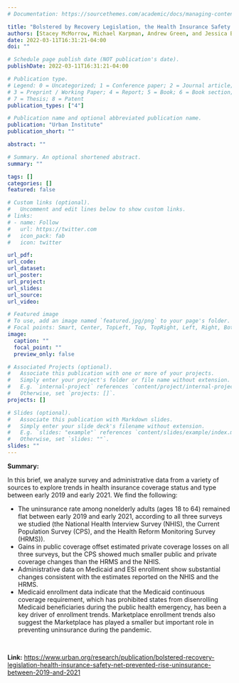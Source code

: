 ```yaml
---
# Documentation: https://sourcethemes.com/academic/docs/managing-content/

title: "Bolstered by Recovery Legislation, the Health Insurance Safety Net Prevented a Rise in Uninsurance between 2019 and 2021"
authors: [Stacey McMorrow, Michael Karpman, Andrew Green, and Jessica Banthin]
date: 2022-03-11T16:31:21-04:00
doi: ""

# Schedule page publish date (NOT publication's date).
publishDate: 2022-03-11T16:31:21-04:00

# Publication type.
# Legend: 0 = Uncategorized; 1 = Conference paper; 2 = Journal article;
# 3 = Preprint / Working Paper; 4 = Report; 5 = Book; 6 = Book section;
# 7 = Thesis; 8 = Patent
publication_types: ["4"]

# Publication name and optional abbreviated publication name.
publication: "Urban Institute"
publication_short: ""

abstract: ""

# Summary. An optional shortened abstract.
summary: ""

tags: []
categories: []
featured: false

# Custom links (optional).
#   Uncomment and edit lines below to show custom links.
# links:
# - name: Follow
#   url: https://twitter.com
#   icon_pack: fab
#   icon: twitter

url_pdf:
url_code:
url_dataset:
url_poster:
url_project:
url_slides:
url_source:
url_video:

# Featured image
# To use, add an image named `featured.jpg/png` to your page's folder. 
# Focal points: Smart, Center, TopLeft, Top, TopRight, Left, Right, BottomLeft, Bottom, BottomRight.
image:
  caption: ""
  focal_point: ""
  preview_only: false

# Associated Projects (optional).
#   Associate this publication with one or more of your projects.
#   Simply enter your project's folder or file name without extension.
#   E.g. `internal-project` references `content/project/internal-project/index.md`.
#   Otherwise, set `projects: []`.
projects: []

# Slides (optional).
#   Associate this publication with Markdown slides.
#   Simply enter your slide deck's filename without extension.
#   E.g. `slides: "example"` references `content/slides/example/index.md`.
#   Otherwise, set `slides: ""`.
slides: ""
---
```

**Summary:**

In this brief, we analyze survey and administrative data from a variety of sources to explore trends in health insurance coverage status and type between early 2019 and early 2021. We find the following:

- The uninsurance rate among nonelderly adults (ages 18 to 64) remained flat between early 2019 and early 2021, according to all three surveys we studied (the National Health Interview Survey (NHIS), the Current Population Survey (CPS), and the Health Reform Monitoring Survey (HRMS)).
- Gains in public coverage offset estimated private coverage losses on all three surveys, but the CPS showed much smaller public and private coverage changes than the HRMS and the NHIS.
- Administrative data on Medicaid and ESI enrollment show substantial changes consistent with the estimates reported on the NHIS and the HRMS.
- Medicaid enrollment data indicate that the Medicaid continuous coverage requirement, which has prohibited states from disenrolling Medicaid beneficiaries during the public health emergency, has been a key driver of enrollment trends. Marketplace enrollment trends also suggest the Marketplace has played a smaller but important role in preventing uninsurance during the pandemic. 

<br/>

**Link:** <https://www.urban.org/research/publication/bolstered-recovery-legislation-health-insurance-safety-net-prevented-rise-uninsurance-between-2019-and-2021>
